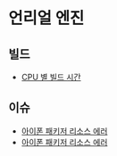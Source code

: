 # 언리얼 엔진

## 빌드 

* <a href="./cpu/">CPU 별 빌드 시간</a>

## 이슈

* <a href="./win_sil_common_lib_link_error">아이폰 패키저 리소스 에러</a>
* <a href="./win_iphone_packager_resource_error">아이폰 패키저 리소스 에러</a>
